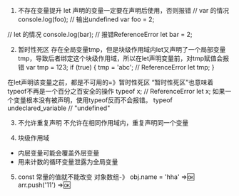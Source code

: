 1. 不存在变量提升
let 声明的变量一定要在声明后使用，否则报错
// var 的情况
console.log(foo); // 输出undefined
var foo = 2;

// let 的情况
console.log(bar); // 报错ReferenceError
let bar = 2;

2. 暂时性死区
存在全局变量tmp，但是块级作用域内let又声明了一个局部变量tmp，导致后者绑定这个块级作用域，所以在let声明变量前，对tmp赋值会报错
var tmp = 123;
if (true) {
  tmp = 'abc'; // ReferenceError
  let tmp;
}

在let声明该变量之前，都是不可用的=》暂时性死区
“暂时性死区”也意味着typeof不再是一个百分之百安全的操作
typeof x; // ReferenceError
let x;
如果一个变量根本没有被声明，使用typeof反而不会报错。
typeof undeclared_variable // "undefined"

3. 不允许重复声明
不允许在相同作用域内，重复声明同一个变量

4. 块级作用域
- 内层变量可能会覆盖外层变量
- 用来计数的循环变量泄露为全局变量

5. const
常量的值就不能改变
对象数组-》
obj.name = 'hha' =>🆗
arr.push('11') =>🆗
